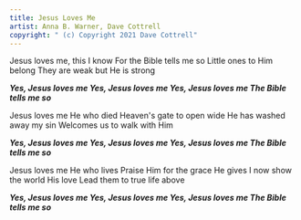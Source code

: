 ```yaml
---
title: Jesus Loves Me
artist: Anna B. Warner, Dave Cottrell
copyright: " (c) Copyright 2021 Dave Cottrell"
---
```

Jesus loves me, this I know
For the Bible tells me so
Little ones to Him belong
They are weak but He is strong

 ***Yes, Jesus loves me
  Yes, Jesus loves me
  Yes, Jesus loves me
  The Bible tells me so***

Jesus loves me
He who died
Heaven's gate to open wide
He has washed away my sin
Welcomes us to walk with Him

 ***Yes, Jesus loves me
  Yes, Jesus loves me
  Yes, Jesus loves me
  The Bible tells me so***

Jesus loves me
He who lives
Praise Him for the grace He gives
I now show the world His love
Lead them to true life above

 ***Yes, Jesus loves me
  Yes, Jesus loves me
  Yes, Jesus loves me
  The Bible tells me so***